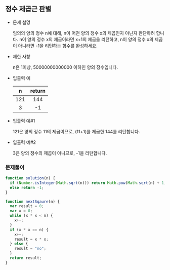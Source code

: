 ## 정수 제곱근 판별

- 문제 설명

  임의의 양의 정수 n에 대해, n이 어떤 양의 정수 x의 제곱인지 아닌지 판단하려 합니다.
  n이 양의 정수 x의 제곱이라면 x+1의 제곱을 리턴하고, n이 양의 정수 x의 제곱이 아니라면 -1을 리턴하는 함수를 완성하세요.

- 제한 사항

  n은 1이상, 50000000000000 이하인 양의 정수입니다.

- 입출력 예

  |  n  | return |
  | :-: | :----: |
  | 121 |  144   |
  |  3  |   -1   |

- 입출력 예#1

  121은 양의 정수 11의 제곱이므로, (11+1)를 제곱한 144를 리턴합니다.

- 입출력 예#2

  3은 양의 정수의 제곱이 아니므로, -1을 리턴합니다.

### 문제풀이

```jsx
function solution(n) {
  if (Number.isInteger(Math.sqrt(n))) return Math.pow(Math.sqrt(n) + 1, 2);
  else return -1;
}
```

```jsx
function nextSqaure(n) {
  var result = 0;
  var x = 0;
  while (x * x < n) {
    x++;
  }
  if (x * x == n) {
    x++;
    result = x * x;
  } else {
    result = "no";
  }
  return result;
}
```

